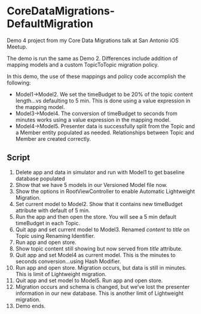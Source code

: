 CoreDataMigrations-DefaultMigration
===================================

Demo 4 project from my Core Data Migrations talk at San Antonio iOS Meetup.

The demo is run the same as Demo 2. Differences include addition of mapping models and a custom TopicToTopic migration policy.

In this demo, the use of these mappings and policy code accomplish the following:
* Model1->Model2. We set the timeBudget to be 20% of the topic content length…vs defaulting to 5 min. This is done using a value expression in the mapping model.
* Model3->Model4. The conversion of timeBudget to seconds from minutes works using a value expression in the mapping model.
* Model4->Model5. Presenter data is successfully split from the Topic and a Member entity populated as needed. Relationships between Topic and Member are created correctly.

Script
------
1. Delete app and data in simulator and run with Model1 to get baseline database populated
2. Show that we have 5 models in our Versioned Model file now.
3. Show the options in RootViewController to enable Automatic Lightweight Migration.
4. Set current model to Model2. Show that it contains new timeBudget attribute with default of 5 min. 
5. Run the app and then open the store. You will see a 5 min default timeBudget in each Topic.
6. Quit app and set current model to Model3. Renamed *content* to *title* on Topic using Renaming Identifier. 
7. Run app and open store.
8. Show topic content still showing but now served from *title* attribute.
9. Quit app and set Model4 as current model. This is the minutes to seconds conversion…using Hash Modifier.
10. Run app and open store. Migration occurs, but data is still in minutes. This is limit of Lightweight migration.
11. Quit app and set model to Model5. Run app and open store.
12. Migration occurs and schema is changed, but we’ve lost the presenter information in our new database. This is another limit of Lightweight migration.
13. Demo ends.
